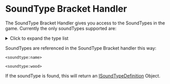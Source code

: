 # SoundType Bracket Handler

The SoundType Bracket Handler gives you access to the SoundTypes in the game. Currently the only soundTypes supported are:

<details>
    <summary>Click to expand the type list</summary>
    <ul>
        <li>Wood</li>
        <li>Ground</li>
        <li>Plant</li>
        <li>Stone</li>
        <li>Metal</li>
        <li>Glass</li>
        <li>Cloth</li>
        <li>Sand</li>
        <li>Snow</li>
        <li>Ladder</li>
        <li>Anvil</li>
        <li>Slime</li>
    </ul>
</details>

SoundTypes are referenced in the SoundType Bracket handler this way:

    <soundtype:name>
    
    <soundtype:wood>
    

If the soundType is found, this will return an [ISoundTypeDefinition](/Mods/ContentTweaker/Vanilla/Types/Sound/ISoundTypeDefinition/) Object.